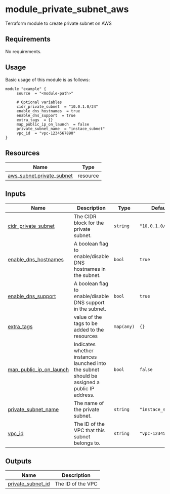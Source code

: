 # module_private_subnet_aws
Terraform module to create private subnet on AWS

<!-- BEGIN_AUTOMATED_TF_DOCS_BLOCK -->
## Requirements

No requirements.
## Usage
Basic usage of this module is as follows:
```hcl
module "example" {
	 source  = "<module-path>"

	 # Optional variables
	 cidr_private_subnet  = "10.0.1.0/24"
	 enable_dns_hostnames  = true
	 enable_dns_support  = true
	 extra_tags  = {}
	 map_public_ip_on_launch  = false
	 private_subnet_name  = "instace_subnet"
	 vpc_id  = "vpc-1234567890"
}
```
## Resources

| Name | Type |
|------|------|
| [aws_subnet.private_subnet](https://registry.terraform.io/providers/hashicorp/aws/latest/docs/resources/subnet) | resource |
## Inputs

| Name | Description | Type | Default | Required |
|------|-------------|------|---------|:--------:|
| <a name="input_cidr_private_subnet"></a> [cidr\_private\_subnet](#input\_cidr\_private\_subnet) | The CIDR block for the private subnet. | `string` | `"10.0.1.0/24"` | no |
| <a name="input_enable_dns_hostnames"></a> [enable\_dns\_hostnames](#input\_enable\_dns\_hostnames) | A boolean flag to enable/disable DNS hostnames in the subnet. | `bool` | `true` | no |
| <a name="input_enable_dns_support"></a> [enable\_dns\_support](#input\_enable\_dns\_support) | A boolean flag to enable/disable DNS support in the subnet. | `bool` | `true` | no |
| <a name="input_extra_tags"></a> [extra\_tags](#input\_extra\_tags) | value of the tags to be added to the resources | `map(any)` | `{}` | no |
| <a name="input_map_public_ip_on_launch"></a> [map\_public\_ip\_on\_launch](#input\_map\_public\_ip\_on\_launch) | Indicates whether instances launched into the subnet should be assigned a public IP address. | `bool` | `false` | no |
| <a name="input_private_subnet_name"></a> [private\_subnet\_name](#input\_private\_subnet\_name) | The name of the private subnet. | `string` | `"instace_subnet"` | no |
| <a name="input_vpc_id"></a> [vpc\_id](#input\_vpc\_id) | The ID of the VPC that this subnet belongs to. | `string` | `"vpc-1234567890"` | no |
## Outputs

| Name | Description |
|------|-------------|
| <a name="output_private_subnet_id"></a> [private\_subnet\_id](#output\_private\_subnet\_id) | The ID of the VPC |
<!-- END_AUTOMATED_TF_DOCS_BLOCK -->